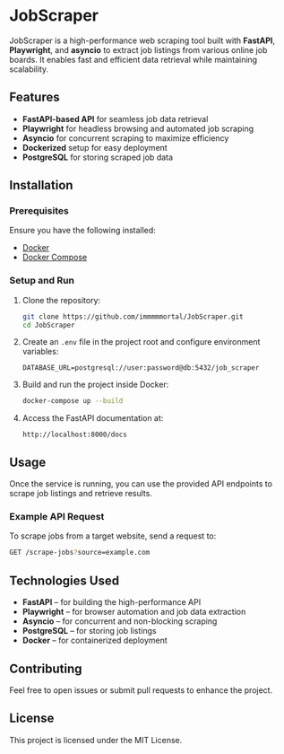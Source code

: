 # JobScraper

JobScraper is a high-performance web scraping tool built with **FastAPI**, **Playwright**, and **asyncio** to extract job listings from various online job boards. It enables fast and efficient data retrieval while maintaining scalability.

## Features
- **FastAPI-based API** for seamless job data retrieval
- **Playwright** for headless browsing and automated job scraping
- **Asyncio** for concurrent scraping to maximize efficiency
- **Dockerized** setup for easy deployment
- **PostgreSQL** for storing scraped job data

## Installation

### Prerequisites
Ensure you have the following installed:
- [Docker](https://docs.docker.com/get-docker/)
- [Docker Compose](https://docs.docker.com/compose/install/)

### Setup and Run
1. Clone the repository:
   ```sh
   git clone https://github.com/immmmmortal/JobScraper.git
   cd JobScraper
   ```
2. Create an `.env` file in the project root and configure environment variables:
   ```env
   DATABASE_URL=postgresql://user:password@db:5432/job_scraper
   ```
3. Build and run the project inside Docker:
   ```sh
   docker-compose up --build
   ```
4. Access the FastAPI documentation at:
   ```
   http://localhost:8000/docs
   ```

## Usage
Once the service is running, you can use the provided API endpoints to scrape job listings and retrieve results.

### Example API Request
To scrape jobs from a target website, send a request to:
```sh
GET /scrape-jobs?source=example.com
```

## Technologies Used
- **FastAPI** – for building the high-performance API
- **Playwright** – for browser automation and job data extraction
- **Asyncio** – for concurrent and non-blocking scraping
- **PostgreSQL** – for storing job listings
- **Docker** – for containerized deployment

## Contributing
Feel free to open issues or submit pull requests to enhance the project.

## License
This project is licensed under the MIT License.
